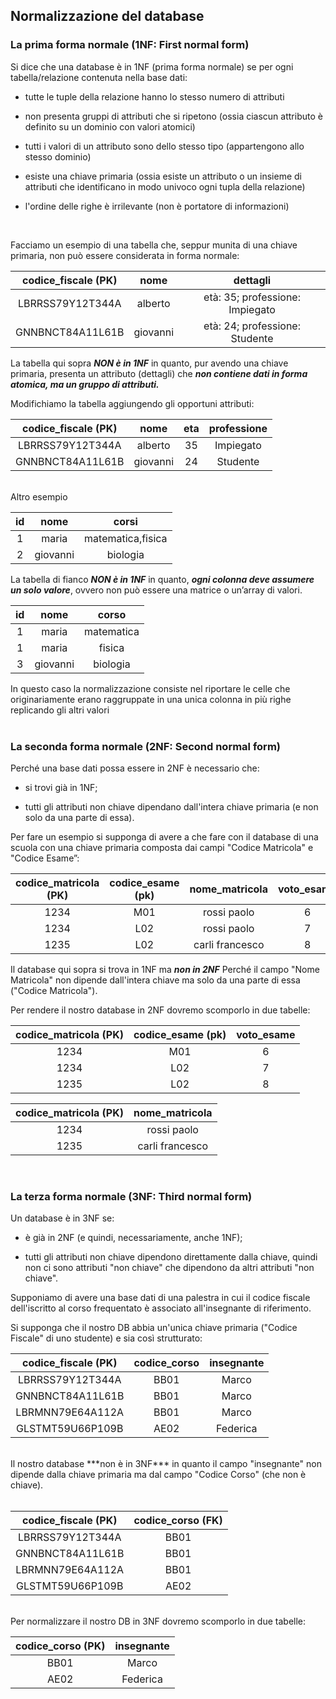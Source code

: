 ## Normalizzazione del database

### La prima forma normale (1NF: First normal form)
Si dice che una database è in 1NF (prima forma normale) se per ogni tabella/relazione contenuta nella base dati:

- tutte le tuple della relazione hanno lo stesso numero di attributi

- non presenta gruppi di attributi che si ripetono (ossia ciascun attributo è definito su un dominio con valori
atomici)

- tutti i valori di un attributo sono dello stesso tipo (appartengono allo stesso dominio)

- esiste una chiave primaria (ossia esiste un attributo o un insieme di attributi che identificano in modo univoco
ogni tupla della relazione)

- l'ordine delle righe è irrilevante (non è portatore di informazioni)

<br>

Facciamo un esempio di una tabella che, seppur munita di una chiave primaria, non può essere considerata in forma normale:<br>

|codice_fiscale (PK)|nome|dettagli|
|:-:|:-:|:-:|
|LBRRSS79Y12T344A|alberto|età: 35; professione: Impiegato|
|GNNBNCT84A11L61B|giovanni|età: 24; professione: Studente|

La tabella qui sopra ***NON è in 1NF*** in quanto, pur avendo una chiave primaria,
presenta un attributo (dettagli) che ***non contiene dati in forma atomica, ma un
gruppo di attributi.***

Modifichiamo la tabella aggiungendo gli opportuni attributi:

|codice_fiscale (PK)|nome|eta|professione
|:-:|:-:|:-:|:-:|
|LBRRSS79Y12T344A|alberto|35|Impiegato|
|GNNBNCT84A11L61B|giovanni|24|Studente|

<br>
Altro esempio<br>

|id|nome|corsi|
|:-:|:-:|:-:|
|1|maria|matematica,fisica|
|2|giovanni|biologia|

La tabella di fianco ***NON è in 1NF*** in quanto, ***ogni colonna deve
assumere un solo valore***, ovvero non può essere una matrice o
un’array di valori.

|id|nome|corso|
|:-:|:-:|:-:|   
|1|maria|matematica|
|1|maria|fisica|
|3|giovanni|biologia|

In questo caso la normalizzazione consiste nel riportare le celle
che originariamente erano raggruppate in una unica colonna in più
righe replicando gli altri valori
<br><br>

### La seconda forma normale (2NF: Second normal form)

Perché una base dati possa essere in 2NF è necessario che:
- si trovi già in 1NF;

- tutti gli attributi non chiave dipendano dall'intera chiave primaria (e non solo da una parte di essa).

Per fare un esempio si supponga di avere a che fare con il database di una scuola con una chiave primaria composta dai campi "Codice Matricola" e "Codice Esame”:

|codice_matricola (PK)|codice_esame (pk)|nome_matricola|voto_esame|
|:-:|:-:|:-:|:-:|
|1234|M01|rossi paolo|6|
|1234|L02|rossi paolo|7|
|1235|L02|carli francesco|8|

Il database qui sopra si trova in 1NF ma ***non in 2NF***
Perché il campo "Nome Matricola" non dipende dall'intera chiave ma solo da una parte di essa
("Codice Matricola").

Per rendere il nostro database in 2NF dovremo scomporlo in due tabelle:

|codice_matricola (PK)|codice_esame (pk)|voto_esame|
|:-:|:-:|:-:|
|1234|M01|6|
|1234|L02|7|
|1235|L02|8|

|codice_matricola (PK)|nome_matricola|
|:-:|:-:|
|1234|rossi paolo|
|1235|carli francesco|
<br>

### La terza forma normale (3NF: Third normal form)

Un database è in 3NF se:
-  è già in 2NF (e quindi, necessariamente, anche 1NF);

- tutti gli attributi non chiave dipendono direttamente dalla
chiave, quindi non ci sono attributi "non chiave" che dipendono da
altri attributi "non chiave".

Supponiamo di avere una base dati di una palestra in cui il codice fiscale dell'iscritto al corso frequentato è associato all'insegnante di riferimento.

Si supponga che il nostro DB abbia un'unica chiave primaria ("Codice Fiscale" di uno studente) e sia così strutturato:

|codice_fiscale (PK)|codice_corso|insegnante|
|:-:|:-:|:-:|
|LBRRSS79Y12T344A|BB01|Marco|
|GNNBNCT84A11L61B|BB01|Marco|
|LBRMNN79E64A112A|BB01|Marco|
|GLSTMT59U66P109B|AE02|Federica|

<br>
Il nostro database ***non è in 3NF*** in quanto il campo "insegnante" non dipende dalla chiave
primaria ma dal campo "Codice Corso" (che non è chiave).
<br><br>

|codice_fiscale (PK)|codice_corso (FK)|
|:-:|:-:|
|LBRRSS79Y12T344A|BB01|
|GNNBNCT84A11L61B|BB01|
|LBRMNN79E64A112A|BB01|
|GLSTMT59U66P109B|AE02|

<br>
Per normalizzare il nostro DB in 3NF dovremo scomporlo in due tabelle:

|codice_corso (PK)|insegnante|
|:-:|:-:|
|BB01|Marco|
|AE02|Federica|